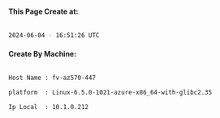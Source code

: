 
   
#### This Page Create at:

```bash

2024-06-04 - 16:51:26 UTC

```

#### Create By Machine:

```bash

Host Name : fv-az570-447

platform  : Linux-6.5.0-1021-azure-x86_64-with-glibc2.35

Ip Local  : 10.1.0.212

```

